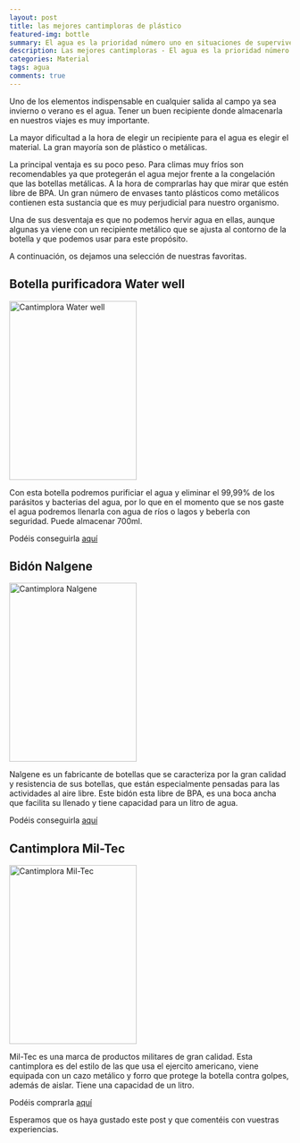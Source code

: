 ```yaml
---
layout: post
title: las mejores cantimploras de plástico
featured-img: bottle
summary: El agua es la prioridad número uno en situaciones de supervivencia ya que no podremos sobrevivir más de 3 días sin ellas, por eso en cualquier kit de supervivencia que se precie es un elemento indispensable.
description: Las mejores cantimploras - El agua es la prioridad número uno en situaciones de supervivencia ya que no podremos sobrevivir más de 3 días sin ellas, por eso en cualquier kit de supervivencia que se precie es un elemento indispensable.
categories: Material
tags: agua
comments: true
---
```


<p>
Uno de los elementos indispensable en cualquier salida al campo ya sea invierno o verano es el agua. Tener un buen recipiente donde almacenarla en nuestros viajes es muy importante.
</p>
<p>
La mayor dificultad a la hora de elegir un recipiente para el agua es elegir el material. La gran mayoría son de plástico o metálicas.</p>
<p>
La principal ventaja es su poco peso. Para climas muy fríos son recomendables ya que protegerán el agua mejor frente a la congelación que las botellas metálicas.
A la hora de comprarlas hay que mirar que estén libre de BPA. Un gran número de envases tanto plásticos como metálicos contienen esta sustancia que es muy perjudicial para nuestro organismo.
<p/>
<p>
Una de sus desventaja es que no podemos hervir agua en ellas, aunque algunas ya viene con un recipiente metálico que se ajusta al contorno de la botella y que podemos usar para este propósito.
<p/>

A continuación, os dejamos una selección de nuestras favoritas.

<h2>Botella purificadora Water well</h2>

<a href="https://2.bp.blogspot.com/-hFj5p5la4WQ/WYZIL-84M1I/AAAAAAAAABY/8V_u4_UAvLo5JhsT056MX7eHZj4JrMOqACLcBGAs/s1600/Travel-water-bottle-box_opt-600x800.jpg" imageanchor="1" ><img border="0" src="{{ '/assets/img/posts/bot_water_well.jpg' | absolute_url }}" width="228" height="320" data-original-width="357"  class="product-img" data-original-height="500" alt="Cantimplora Water well"/></a>

<p>
Con esta botella podremos purificiar el agua y eliminar el 99,99% de los parásitos y bacterias del agua, por lo que en el momento que se nos gaste el agua podremos llenarla con agua de ríos o lagos y beberla con seguridad. Puede almacenar 700ml.
</p>

<p>
Podéis conseguirla <a target="_blank" href="https://www.amazon.es/gp/product/B01619QNS6/ref=as_li_tl?ie=UTF8&camp=3638&creative=24630&creativeASIN=B01619QNS6&linkCode=as2&tag=todosupervi05-21&linkId=468d00a7fd060dcc6d8a839e33b988dc">aquí</a><img src="//ir-es.amazon-adsystem.com/e/ir?t=todosupervi05-21&l=am2&o=30&a=B01619QNS6" width="1" height="1" border="0" alt="Botella purificadora water well" style="border:none !important; margin:0px !important;" />
</p>

<h2>Bidón Nalgene</h2>

<a href="https://www.amazon.es/gp/product/B001NCDE98/ref=as_li_tl?ie=UTF8&camp=3638&creative=24630&creativeASIN=B001NCDE98&linkCode=as2&tag=todosupervi05-21&linkId=a3e8b749a5f32de70fdb574eb8284d9a" imageanchor="1" ><img border="0" src="{{ '/assets/img/posts/bot_nalgene.jpg' | absolute_url }}" width="228" height="320" data-original-width="357"  class="product-img" data-original-height="500" alt="Cantimplora Nalgene"/></a>

<p>
Nalgene es un fabricante de botellas que se caracteriza por la gran calidad y resistencia de sus botellas, que están especialmente pensadas para las actividades al aire libre. Este bidón esta libre de BPA, es una boca ancha que facilita su llenado y tiene capacidad para un litro de agua.
</p>
<p>
Podéis conseguirla <a target="_blank" href="https://www.amazon.es/gp/product/B001NCDE98/ref=as_li_tl?ie=UTF8&camp=3638&creative=24630&creativeASIN=B001NCDE98&linkCode=as2&tag=todosupervi05-21&linkId=a3e8b749a5f32de70fdb574eb8284d9a">aquí</a><img src="//ir-es.amazon-adsystem.com/e/ir?t=todosupervi05-21&l=am2&o=30&a=B001NCDE98" width="1" height="1" border="0" alt="Bidon nalgene" style="border:none !important; margin:0px !important;" />
</p>

<h2>Cantimplora Mil-Tec</h2>

<a href="https://www.amazon.es/gp/product/B003HQBOJU/ref=as_li_tl?ie=UTF8&camp=3638&creative=24630&creativeASIN=B003HQBOJU&linkCode=as2&tag=todosupervi05-21&linkId=0bbb581c928d1b1a5407788e5ef5b01d" imageanchor="1" ><img border="0" src="{{ '/assets/img/posts/bot_miltech.jpg' | absolute_url }}" width="228" height="320" data-original-width="357"  class="product-img" data-original-height="500" alt="Cantimplora Mil-Tec"/></a>

<p>Mil-Tec es una marca de productos militares de gran calidad. Esta cantimplora es del estilo de las que usa el ejercito americano, viene equipada con un cazo metálico y forro que protege la botella contra golpes, además de aislar. Tiene una capacidad de un litro.</p>

<p>
Podéis comprarla <a target="_blank" href="https://www.amazon.es/gp/product/B003HQBOJU/ref=as_li_tl?ie=UTF8&camp=3638&creative=24630&creativeASIN=B003HQBOJU&linkCode=as2&tag=todosupervi05-21&linkId=0bbb581c928d1b1a5407788e5ef5b01d">aquí</a><img src="//ir-es.amazon-adsystem.com/e/ir?t=todosupervi05-21&l=am2&o=30&a=B003HQBOJU" width="1" height="1" border="0" alt="Cantimplora Mil-tec" style="border:none !important; margin:0px !important;" />
</p>


<p>
Esperamos que os haya gustado este post y que comentéis con vuestras experiencias.
</p>